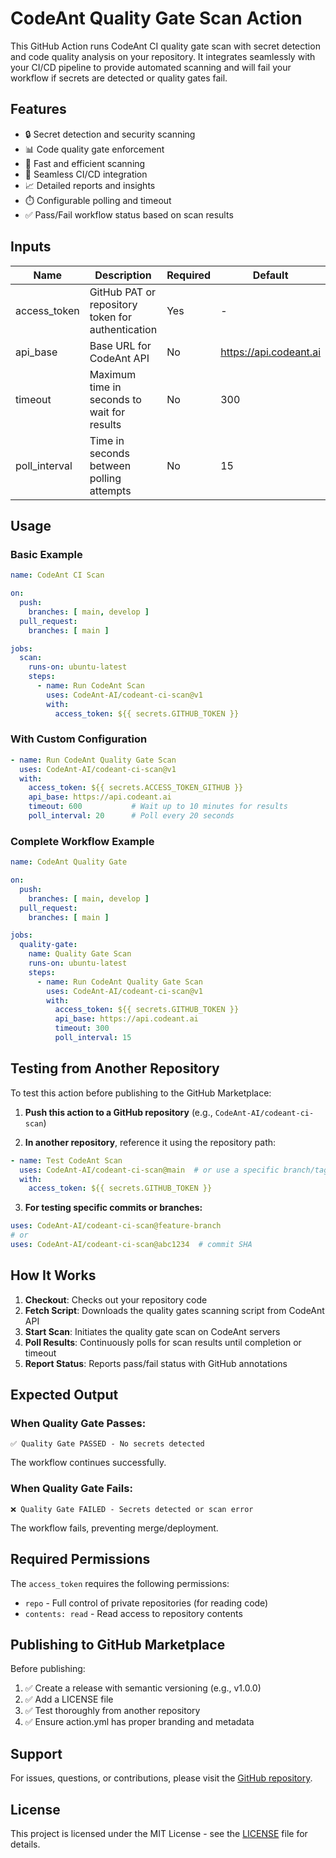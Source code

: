 # CodeAnt Quality Gate Scan Action

This GitHub Action runs CodeAnt CI quality gate scan with secret detection and code quality analysis on your repository. It integrates seamlessly with your CI/CD pipeline to provide automated scanning and will fail your workflow if secrets are detected or quality gates fail.

## Features

- 🔒 Secret detection and security scanning
- 📊 Code quality gate enforcement
- 🚀 Fast and efficient scanning
- 🔄 Seamless CI/CD integration
- 📈 Detailed reports and insights
- ⏱️ Configurable polling and timeout
- ✅ Pass/Fail workflow status based on scan results

## Inputs

| Name          | Description                                      | Required | Default                  |
|---------------|--------------------------------------------------|----------|--------------------------|
| access_token  | GitHub PAT or repository token for authentication | Yes      | -                        |
| api_base      | Base URL for CodeAnt API                         | No       | https://api.codeant.ai   |
| timeout       | Maximum time in seconds to wait for results      | No       | 300                      |
| poll_interval | Time in seconds between polling attempts         | No       | 15                       |

## Usage

### Basic Example

```yaml
name: CodeAnt CI Scan

on:
  push:
    branches: [ main, develop ]
  pull_request:
    branches: [ main ]

jobs:
  scan:
    runs-on: ubuntu-latest
    steps:
      - name: Run CodeAnt Scan
        uses: CodeAnt-AI/codeant-ci-scan@v1
        with:
          access_token: ${{ secrets.GITHUB_TOKEN }}
```

### With Custom Configuration

```yaml
- name: Run CodeAnt Quality Gate Scan
  uses: CodeAnt-AI/codeant-ci-scan@v1
  with:
    access_token: ${{ secrets.ACCESS_TOKEN_GITHUB }}
    api_base: https://api.codeant.ai
    timeout: 600           # Wait up to 10 minutes for results
    poll_interval: 20      # Poll every 20 seconds
```

### Complete Workflow Example

```yaml
name: CodeAnt Quality Gate

on:
  push:
    branches: [ main, develop ]
  pull_request:
    branches: [ main ]

jobs:
  quality-gate:
    name: Quality Gate Scan
    runs-on: ubuntu-latest
    steps:
      - name: Run CodeAnt Quality Gate Scan
        uses: CodeAnt-AI/codeant-ci-scan@v1
        with:
          access_token: ${{ secrets.GITHUB_TOKEN }}
          api_base: https://api.codeant.ai
          timeout: 300
          poll_interval: 15
```

## Testing from Another Repository

To test this action before publishing to the GitHub Marketplace:

1. **Push this action to a GitHub repository** (e.g., `CodeAnt-AI/codeant-ci-scan`)

2. **In another repository**, reference it using the repository path:

```yaml
- name: Test CodeAnt Scan
  uses: CodeAnt-AI/codeant-ci-scan@main  # or use a specific branch/tag
  with:
    access_token: ${{ secrets.GITHUB_TOKEN }}
```

3. **For testing specific commits or branches:**
```yaml
uses: CodeAnt-AI/codeant-ci-scan@feature-branch
# or
uses: CodeAnt-AI/codeant-ci-scan@abc1234  # commit SHA
```

## How It Works

1. **Checkout**: Checks out your repository code
2. **Fetch Script**: Downloads the quality gates scanning script from CodeAnt API
3. **Start Scan**: Initiates the quality gate scan on CodeAnt servers
4. **Poll Results**: Continuously polls for scan results until completion or timeout
5. **Report Status**: Reports pass/fail status with GitHub annotations

## Expected Output

### When Quality Gate Passes:
```
✅ Quality Gate PASSED - No secrets detected
```
The workflow continues successfully.

### When Quality Gate Fails:
```
❌ Quality Gate FAILED - Secrets detected or scan error
```
The workflow fails, preventing merge/deployment.

## Required Permissions

The `access_token` requires the following permissions:
- `repo` - Full control of private repositories (for reading code)
- `contents: read` - Read access to repository contents

## Publishing to GitHub Marketplace

Before publishing:

1. ✅ Create a release with semantic versioning (e.g., v1.0.0)
2. ✅ Add a LICENSE file
3. ✅ Test thoroughly from another repository
4. ✅ Ensure action.yml has proper branding and metadata

## Support

For issues, questions, or contributions, please visit the [GitHub repository](https://github.com/CodeAnt-AI/codeant-ci-scan).

## License

This project is licensed under the MIT License - see the [LICENSE](LICENSE) file for details.
